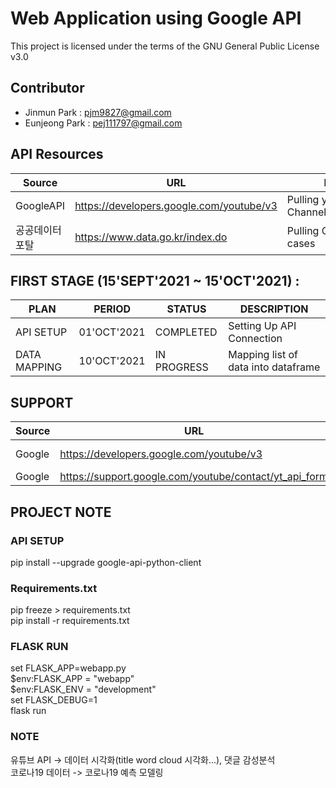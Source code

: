 # Web Application using Google API
This project is licensed under the terms of the GNU General Public License v3.0
## Contributor
* Jinmun Park : pjm9827@gmail.com <br/>
* Eunjeong Park : pej111797@gmail.com

## API Resources
| Source | URL | Description |
| --- | --- | --- |
| GoogleAPI | https://developers.google.com/youtube/v3 | Pulling youtube Channel/Videos/Comments |
| 공공데이터포탈 | https://www.data.go.kr/index.do | Pulling Covid 19/ Accident cases | 

## FIRST STAGE (15'SEPT'2021 ~ 15'OCT'2021) :
| PLAN | PERIOD | STATUS | DESCRIPTION |
| --- | --- | --- | --- |
| API SETUP | 01'OCT'2021 | COMPLETED | Setting Up API Connection |
| DATA MAPPING | 10'OCT'2021 | IN PROGRESS | Mapping list of data into dataframe |

## SUPPORT
| Source | URL | Description |
| --- | --- | --- |
| Google | https://developers.google.com/youtube/v3 | API Documentation |
| Google | https://support.google.com/youtube/contact/yt_api_form | API Extension | 

## PROJECT NOTE
### API SETUP
pip install --upgrade google-api-python-client

### Requirements.txt
pip freeze > requirements.txt <br/>
pip install -r requirements.txt 

### FLASK RUN
set FLASK_APP=webapp.py <br/>
$env:FLASK_APP = "webapp" <br/>
$env:FLASK_ENV = "development" <br/>
set FLASK_DEBUG=1 <br/>
flask run <br/>

### NOTE
유튜브 API -> 데이터 시각화(title word cloud 시각화...), 댓글 감성분석 <br/>
코로나19 데이터 -> 코로나19 예측 모델링 <br/>
